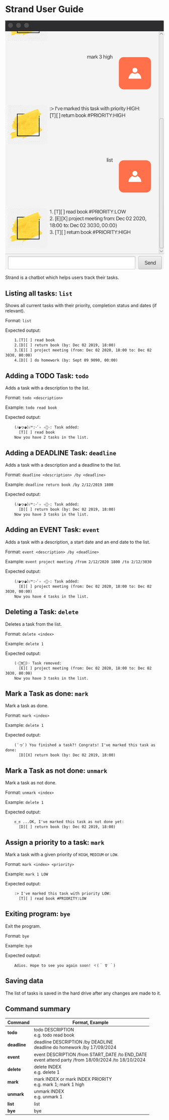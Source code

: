 # Strand User Guide

![img.png](img.png)

Strand is a chatbot which helps users track their tasks.

## Listing all tasks: `list`
Shows all current tasks with their priority, completion status and dates (if relevant).

Format: `list`

Expected output:
```
    1.[T][ ] read book
    2.[D][ ] return book (by: Dec 02 2019, 18:00)
    3.[E][ ] project meeting (from: Dec 02 2020, 18:00 to: Dec 02 3030, 00:00)
    4.[D][ ] do homework (by: Sept 09 9090, 00:00)
```

## Adding a TODO Task: `todo`
Adds a task with a description to the list.

Format: `todo <description>`

Example: `todo read book`

Expected output:
```
    (ﾉ◕ヮ◕)ﾉ*:･ﾟ✧ ✧ﾟ･: Task added:
      [T][ ] read book
    Now you have 2 tasks in the list.
```

## Adding a DEADLINE Task: `deadline`
Adds a task with a description and a deadline to the list.

Format: `deadline <description> /by <deadline>`

Example: `deadline return book /by 2/12/2019 1800`

Expected output:
```
    (ﾉ◕ヮ◕)ﾉ*:･ﾟ✧ ✧ﾟ･: Task added:
      [D][ ] return book (by: Dec 02 2019, 18:00)
    Now you have 3 tasks in the list.
```

## Adding an EVENT Task: `event`
Adds a task with a description, a start date and an end date to the list.

Format: `event <description> /by <deadline>`

Example: `event project meeting /from 2/12/2020 1800 /to 2/12/3030`

Expected output:
```
    (ﾉ◕ヮ◕)ﾉ*:･ﾟ✧ ✧ﾟ･: Task added:
      [E][ ] project meeting (from: Dec 02 2020, 18:00 to: Dec 02 3030, 00:00)
    Now you have 4 tasks in the list.
```

## Deleting a Task: `delete`
Deletes a task from the list.

Format: `delete <index>`

Example: `delete 1`

Expected output:
```
    (☞ﾟ∀ﾟ)☞ Task removed:
      [E][ ] project meeting (from: Dec 02 2020, 18:00 to: Dec 02 3030, 00:00)
    Now you have 3 tasks in the list.
```
## Mark a Task as done: `mark`
Mark a task as done.

Format: `mark <index>`

Example: `delete 1`

Expected output:
```
    ( ﾟヮﾟ) You finished a task?! Congrats! I've marked this task as done:
      [D][X] return book (by: Dec 02 2019, 18:00)
```

## Mark a Task as not done: `unmark`
Mark a task as not done.

Format: `unmark <index>`

Example: `delete 1`

Expected output:
```
    ಠ_ಠ ...OK, I've marked this task as not done yet:
      [D][ ] return book (by: Dec 02 2019, 18:00)
```

## Assign a priority to a task: `mark`
Mark a task with a given priority of `HIGH`, `MEDIUM` or `LOW`.

Format: `mark <index> <priority>`

Example: `mark 1 LOW`

Expected output:
```
    :> I've marked this task with priority LOW:
      [T][ ] read book #PRIORITY:LOW
```

## Exiting program: `bye`
Exit the program.

Format: `bye`

Example: `bye`

Expected output:
```
    Adios. Hope to see you again soon! ヾ(＾ ∇ ＾)
```

## Saving data
The list of tasks is saved in the hard drive after any changes are made to it.

## Command summary

| Command       | Format, Example                                                                                        |
|---------------|--------------------------------------------------------------------------------------------------------|
| **todo**      | todo DESCRIPTION<br/>e.g. todo read book                                                               |
| **deadline**  | deadline DESCRIPTION /by DEADLINE <br/>deadline do homework /by 17/09/2024                             |
| **event**     | event DESCRIPTION /from START_DATE /to END_DATE<br/>event attend party /from 18/09/2024 /to 18/10/2024 |
| **delete**    | delete INDEX<br/>e.g. delete 1                                                                         |
| **mark**      | mark INDEX or mark INDEX PRIORITY<br/>e.g. mark 1; mark 1 high                                         |
| **unmark**    | unmark INDEX<br/>e.g. unmark 1                                                                         |
| **list**      | list                                                                                                   |
| **bye**       | bye                                                                                                    |
